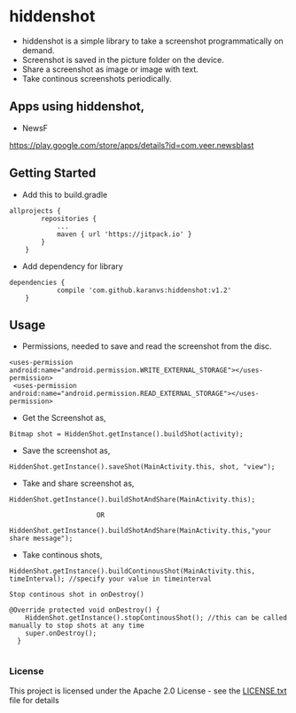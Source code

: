 # hiddenshot
* hiddenshot is a simple library to take a screenshot programmatically on demand. 
* Screenshot is saved in the picture folder on the device. 
* Share a screenshot as image or image with text.
* Take continous screenshots periodically.

## Apps using hiddenshot,

* NewsF

https://play.google.com/store/apps/details?id=com.veer.newsblast

## Getting Started

*  Add this to build.gradle
```
allprojects {
		repositories {
			...
			maven { url 'https://jitpack.io' }
		}
	}
```

*  Add dependency for library
```
dependencies {
	        compile 'com.github.karanvs:hiddenshot:v1.2'
	}
```

## Usage

* Permissions, needed to save and read the screenshot from the disc.

```
<uses-permission android:name="android.permission.WRITE_EXTERNAL_STORAGE"></uses-permission>
 <uses-permission android:name="android.permission.READ_EXTERNAL_STORAGE"></uses-permission>
```


* Get the Screenshot as, 

```
Bitmap shot = HiddenShot.getInstance().buildShot(activity);
```

* Save the screenshot as, 

```
HiddenShot.getInstance().saveShot(MainActivity.this, shot, "view");

```
* Take and share screenshot as,

```
HiddenShot.getInstance().buildShotAndShare(MainActivity.this);

                      OR
		      
HiddenShot.getInstance().buildShotAndShare(MainActivity.this,"your share message");		      

```

* Take continous shots,

```
HiddenShot.getInstance().buildContinousShot(MainActivity.this, timeInterval); //specify your value in timeinterval 

Stop continous shot in onDestroy()

@Override protected void onDestroy() {
    HiddenShot.getInstance().stopContinousShot(); //this can be called manually to stop shots at any time
    super.onDestroy();
  }
  
```

### License

This project is licensed under the Apache 2.0 License - see the [LICENSE.txt](LICENSE.txt) file for details

